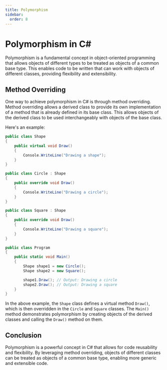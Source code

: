 ```yaml
---
title: Polymorphism
sidebar:
  order: 8
---
```


# Polymorphism in C#

Polymorphism is a fundamental concept in object-oriented programming that allows objects of different types to be treated as objects of a common base type. This enables code to be written that can work with objects of different classes, providing flexibility and extensibility.

## Method Overriding

One way to achieve polymorphism in C# is through method overriding. Method overriding allows a derived class to provide its own implementation of a method that is already defined in its base class. This allows objects of the derived class to be used interchangeably with objects of the base class.

Here's an example:

```csharp
public class Shape
{
    public virtual void Draw()
    {
        Console.WriteLine("Drawing a shape");
    }
}

public class Circle : Shape
{
    public override void Draw()
    {
        Console.WriteLine("Drawing a circle");
    }
}

public class Square : Shape
{
    public override void Draw()
    {
        Console.WriteLine("Drawing a square");
    }
}

public class Program
{
    public static void Main()
    {
        Shape shape1 = new Circle();
        Shape shape2 = new Square();

        shape1.Draw(); // Output: Drawing a circle
        shape2.Draw(); // Output: Drawing a square
    }
}
```

In the above example, the `Shape` class defines a virtual method `Draw()`, which is then overridden in the `Circle` and `Square` classes. The `Main()` method demonstrates polymorphism by creating objects of the derived classes and calling the `Draw()` method on them.

## Conclusion

Polymorphism is a powerful concept in C# that allows for code reusability and flexibility. By leveraging method overriding, objects of different classes can be treated as objects of a common base type, enabling more generic and extensible code.

